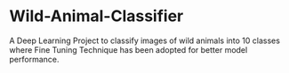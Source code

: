# Wild-Animal-Classifier
A Deep Learning Project to classify images of wild animals into 10 classes where Fine Tuning Technique has been adopted for better model performance.
